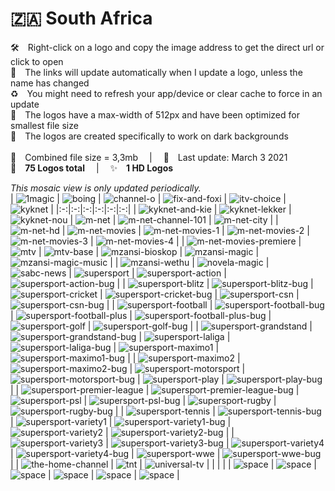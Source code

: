 🇿🇦 South Africa
===============
🛠 Right-click on a logo and copy the image address to get the direct url or click to open  
🔗 The links will update automatically when I update a logo, unless the name has changed  
♻️ You might need to refresh your app/device or clear cache to force in an update  
📐 The logos have a max-width of 512px and have been optimized for smallest file size  
🖤 The logos are created specifically to work on dark backgrounds  
   
💾 Combined file size = 3,3mb  |  📅 Last update: March 3 2021  
🎨 __75 Logos total__  |  ✨ __1 HD Logos__
   
   
*This mosaic view is only updated periodically.*  
| ![1magic] | ![boing] | ![channel-o] | ![fix-and-foxi] | ![itv-choice] | ![kyknet] |
|:-:|:-:|:-:|:-:|:-:|:-:|
| ![kyknet-and-kie] | ![kyknet-lekker] | ![kyknet-nou] | ![m-net] | ![m-net-channel-101] | ![m-net-city] |
| ![m-net-hd] | ![m-net-movies] | ![m-net-movies-1] | ![m-net-movies-2] | ![m-net-movies-3] | ![m-net-movies-4] |
| ![m-net-movies-premiere] | ![mtv] | ![mtv-base] | ![mzansi-bioskop] | ![mzansi-magic] | ![mzansi-magic-music] |
| ![mzansi-wethu] | ![novela-magic] | ![sabc-news] | ![supersport] | ![supersport-action] | ![supersport-action-bug] |
| ![supersport-blitz] | ![supersport-blitz-bug] | ![supersport-cricket] | ![supersport-cricket-bug] | ![supersport-csn] | ![supersport-csn-bug] |
| ![supersport-football] | ![supersport-football-bug] | ![supersport-football-plus] | ![supersport-football-plus-bug] | ![supersport-golf] | ![supersport-golf-bug] |
| ![supersport-grandstand] | ![supersport-grandstand-bug] | ![supersport-laliga] | ![supersport-laliga-bug] | ![supersport-maximo1] | ![supersport-maximo1-bug] |
| ![supersport-maximo2] | ![supersport-maximo2-bug] | ![supersport-motorsport] | ![supersport-motorsport-bug] | ![supersport-play] | ![supersport-play-bug] |
| ![supersport-premier-league] | ![supersport-premier-league-bug] | ![supersport-psl] | ![supersport-psl-bug] | ![supersport-rugby] | ![supersport-rugby-bug] |
| ![supersport-tennis] | ![supersport-tennis-bug] | ![supersport-variety1] | ![supersport-variety1-bug] | ![supersport-variety2] | ![supersport-variety2-bug] |
| ![supersport-variety3] | ![supersport-variety3-bug] | ![supersport-variety4] | ![supersport-variety4-bug] | ![supersport-wwe] | ![supersport-wwe-bug] |
| ![the-home-channel] | ![tnt] | ![universal-tv] |  |  |  |
| ![space] | ![space] | ![space] | ![space] | ![space] | ![space] |

[1magic]:https://raw.githubusercontent.com/Tapiosinn/tv-logos/master/countries/south-africa/1magic-za.png
[boing]:https://raw.githubusercontent.com/Tapiosinn/tv-logos/master/countries/south-africa/boing-za.png
[channel-o]:https://raw.githubusercontent.com/Tapiosinn/tv-logos/master/countries/south-africa/channel-o-za.png
[fix-and-foxi]:https://raw.githubusercontent.com/Tapiosinn/tv-logos/master/countries/south-africa/fix-and-foxi-za.png
[itv-choice]:https://raw.githubusercontent.com/Tapiosinn/tv-logos/master/countries/south-africa/itv-choice-za.png
[kyknet]:https://raw.githubusercontent.com/Tapiosinn/tv-logos/master/countries/south-africa/kyknet-za.png
[kyknet-and-kie]:https://raw.githubusercontent.com/Tapiosinn/tv-logos/master/countries/south-africa/kyknet-and-kie-za.png
[kyknet-lekker]:https://raw.githubusercontent.com/Tapiosinn/tv-logos/master/countries/south-africa/kyknet-lekker-za.png
[kyknet-nou]:https://raw.githubusercontent.com/Tapiosinn/tv-logos/master/countries/south-africa/kyknet-nou-za.png
[m-net]:https://raw.githubusercontent.com/Tapiosinn/tv-logos/master/countries/south-africa/m-net-za.png
[m-net-channel-101]:https://raw.githubusercontent.com/Tapiosinn/tv-logos/master/countries/south-africa/m-net-channel-101-za.png
[m-net-city]:https://raw.githubusercontent.com/Tapiosinn/tv-logos/master/countries/south-africa/m-net-city-za.png
[m-net-hd]:https://raw.githubusercontent.com/Tapiosinn/tv-logos/master/countries/south-africa/m-net-hd-za.png
[m-net-movies]:https://raw.githubusercontent.com/Tapiosinn/tv-logos/master/countries/south-africa/m-net-movies-za.png
[m-net-movies-1]:https://raw.githubusercontent.com/Tapiosinn/tv-logos/master/countries/south-africa/m-net-movies-1-za.png
[m-net-movies-2]:https://raw.githubusercontent.com/Tapiosinn/tv-logos/master/countries/south-africa/m-net-movies-2-za.png
[m-net-movies-3]:https://raw.githubusercontent.com/Tapiosinn/tv-logos/master/countries/south-africa/m-net-movies-3-za.png
[m-net-movies-4]:https://raw.githubusercontent.com/Tapiosinn/tv-logos/master/countries/south-africa/m-net-movies-4-za.png
[m-net-movies-premiere]:https://raw.githubusercontent.com/Tapiosinn/tv-logos/master/countries/south-africa/m-net-movies-premiere-za.png
[mtv]:https://raw.githubusercontent.com/Tapiosinn/tv-logos/master/countries/south-africa/mtv-za.png
[mtv-base]:https://raw.githubusercontent.com/Tapiosinn/tv-logos/master/countries/south-africa/mtv-base-za.png
[mzansi-bioskop]:https://raw.githubusercontent.com/Tapiosinn/tv-logos/master/countries/south-africa/mzansi-bioskop-za.png
[mzansi-magic]:https://raw.githubusercontent.com/Tapiosinn/tv-logos/master/countries/south-africa/mzansi-magic-za.png
[mzansi-magic-music]:https://raw.githubusercontent.com/Tapiosinn/tv-logos/master/countries/south-africa/mzansi-magic-music-za.png
[mzansi-wethu]:https://raw.githubusercontent.com/Tapiosinn/tv-logos/master/countries/south-africa/mzansi-wethu-za.png
[novela-magic]:https://raw.githubusercontent.com/Tapiosinn/tv-logos/master/countries/south-africa/novela-magic-za.png
[sabc-news]:https://raw.githubusercontent.com/Tapiosinn/tv-logos/master/countries/south-africa/sabc-news-za.png
[supersport]:https://raw.githubusercontent.com/Tapiosinn/tv-logos/master/countries/south-africa/supersport-za.png
[supersport-action]:https://raw.githubusercontent.com/Tapiosinn/tv-logos/master/countries/south-africa/supersport-action-za.png
[supersport-action-bug]:https://raw.githubusercontent.com/Tapiosinn/tv-logos/master/countries/south-africa/screen-bug/supersport-action-bug-za.png
[supersport-blitz]:https://raw.githubusercontent.com/Tapiosinn/tv-logos/master/countries/south-africa/supersport-blitz-za.png
[supersport-blitz-bug]:https://raw.githubusercontent.com/Tapiosinn/tv-logos/master/countries/south-africa/screen-bug/supersport-blitz-bug-za.png
[supersport-cricket]:https://raw.githubusercontent.com/Tapiosinn/tv-logos/master/countries/south-africa/supersport-cricket-za.png
[supersport-cricket-bug]:https://raw.githubusercontent.com/Tapiosinn/tv-logos/master/countries/south-africa/screen-bug/supersport-cricket-bug-za.png
[supersport-csn]:https://raw.githubusercontent.com/Tapiosinn/tv-logos/master/countries/south-africa/supersport-csn-za.png
[supersport-csn-bug]:https://raw.githubusercontent.com/Tapiosinn/tv-logos/master/countries/south-africa/screen-bug/supersport-csn-bug-za.png
[supersport-football]:https://raw.githubusercontent.com/Tapiosinn/tv-logos/master/countries/south-africa/supersport-football-za.png
[supersport-football-bug]:https://raw.githubusercontent.com/Tapiosinn/tv-logos/master/countries/south-africa/screen-bug/supersport-football-bug-za.png
[supersport-football-plus]:https://raw.githubusercontent.com/Tapiosinn/tv-logos/master/countries/south-africa/supersport-football-plus-za.png
[supersport-football-plus-bug]:https://raw.githubusercontent.com/Tapiosinn/tv-logos/master/countries/south-africa/screen-bug/supersport-football-plus-bug-za.png
[supersport-golf]:https://raw.githubusercontent.com/Tapiosinn/tv-logos/master/countries/south-africa/supersport-golf-za.png
[supersport-golf-bug]:https://raw.githubusercontent.com/Tapiosinn/tv-logos/master/countries/south-africa/screen-bug/supersport-golf-bug-za.png
[supersport-grandstand]:https://raw.githubusercontent.com/Tapiosinn/tv-logos/master/countries/south-africa/supersport-grandstand-za.png
[supersport-grandstand-bug]:https://raw.githubusercontent.com/Tapiosinn/tv-logos/master/countries/south-africa/screen-bug/supersport-grandstand-bug-za.png
[supersport-laliga]:https://raw.githubusercontent.com/Tapiosinn/tv-logos/master/countries/south-africa/supersport-laliga-za.png
[supersport-laliga-bug]:https://raw.githubusercontent.com/Tapiosinn/tv-logos/master/countries/south-africa/screen-bug/supersport-laliga-bug-za.png
[supersport-maximo1]:https://raw.githubusercontent.com/Tapiosinn/tv-logos/master/countries/south-africa/supersport-maximo1-za.png
[supersport-maximo1-bug]:https://raw.githubusercontent.com/Tapiosinn/tv-logos/master/countries/south-africa/screen-bug/supersport-maximo1-bug-za.png
[supersport-maximo2]:https://raw.githubusercontent.com/Tapiosinn/tv-logos/master/countries/south-africa/supersport-maximo2-za.png
[supersport-maximo2-bug]:https://raw.githubusercontent.com/Tapiosinn/tv-logos/master/countries/south-africa/screen-bug/supersport-maximo2-bug-za.png
[supersport-motorsport]:https://raw.githubusercontent.com/Tapiosinn/tv-logos/master/countries/south-africa/supersport-motorsport-za.png
[supersport-motorsport-bug]:https://raw.githubusercontent.com/Tapiosinn/tv-logos/master/countries/south-africa/screen-bug/supersport-motorsport-bug-za.png
[supersport-play]:https://raw.githubusercontent.com/Tapiosinn/tv-logos/master/countries/south-africa/supersport-play-za.png
[supersport-play-bug]:https://raw.githubusercontent.com/Tapiosinn/tv-logos/master/countries/south-africa/screen-bug/supersport-play-bug-za.png
[supersport-premier-league]:https://raw.githubusercontent.com/Tapiosinn/tv-logos/master/countries/south-africa/supersport-premier-league-za.png
[supersport-premier-league-bug]:https://raw.githubusercontent.com/Tapiosinn/tv-logos/master/countries/south-africa/screen-bug/supersport-premier-league-bug-za.png
[supersport-psl]:https://raw.githubusercontent.com/Tapiosinn/tv-logos/master/countries/south-africa/supersport-psl-za.png
[supersport-psl-bug]:https://raw.githubusercontent.com/Tapiosinn/tv-logos/master/countries/south-africa/screen-bug/supersport-psl-bug-za.png
[supersport-rugby]:https://raw.githubusercontent.com/Tapiosinn/tv-logos/master/countries/south-africa/supersport-rugby-za.png
[supersport-rugby-bug]:https://raw.githubusercontent.com/Tapiosinn/tv-logos/master/countries/south-africa/screen-bug/supersport-rugby-bug-za.png
[supersport-tennis]:https://raw.githubusercontent.com/Tapiosinn/tv-logos/master/countries/south-africa/supersport-tennis-za.png
[supersport-tennis-bug]:https://raw.githubusercontent.com/Tapiosinn/tv-logos/master/countries/south-africa/screen-bug/supersport-tennis-bug-za.png
[supersport-variety1]:https://raw.githubusercontent.com/Tapiosinn/tv-logos/master/countries/south-africa/supersport-variety1-za.png
[supersport-variety1-bug]:https://raw.githubusercontent.com/Tapiosinn/tv-logos/master/countries/south-africa/screen-bug/supersport-variety1-bug-za.png
[supersport-variety2]:https://raw.githubusercontent.com/Tapiosinn/tv-logos/master/countries/south-africa/supersport-variety2-za.png
[supersport-variety2-bug]:https://raw.githubusercontent.com/Tapiosinn/tv-logos/master/countries/south-africa/screen-bug/supersport-variety2-bug-za.png
[supersport-variety3]:https://raw.githubusercontent.com/Tapiosinn/tv-logos/master/countries/south-africa/supersport-variety3-za.png
[supersport-variety3-bug]:https://raw.githubusercontent.com/Tapiosinn/tv-logos/master/countries/south-africa/screen-bug/supersport-variety3-bug-za.png
[supersport-variety4]:https://raw.githubusercontent.com/Tapiosinn/tv-logos/master/countries/south-africa/supersport-variety4-za.png
[supersport-variety4-bug]:https://raw.githubusercontent.com/Tapiosinn/tv-logos/master/countries/south-africa/screen-bug/supersport-variety4-bug-za.png
[supersport-wwe]:https://raw.githubusercontent.com/Tapiosinn/tv-logos/master/countries/south-africa/supersport-wwe-za.png
[supersport-wwe-bug]:https://raw.githubusercontent.com/Tapiosinn/tv-logos/master/countries/south-africa/screen-bug/supersport-wwe-bug-za.png
[the-home-channel]:https://raw.githubusercontent.com/Tapiosinn/tv-logos/master/countries/south-africa/the-home-channel-za.png
[tnt]:https://raw.githubusercontent.com/Tapiosinn/tv-logos/master/countries/south-africa/tnt-za.png
[universal-tv]:https://raw.githubusercontent.com/Tapiosinn/tv-logos/master/countries/south-africa/universal-tv-za.png

[space]:https://github.com/Tapiosinn/tv-logos/blob/master/misc/%CE%A9/space-1500.png
